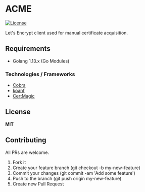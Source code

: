 # ACME

[![License](https://img.shields.io/github/license/mdouchement/acme.svg)](http://opensource.org/licenses/MIT)

Let's Encrypt client used for manual certificate acquisition.

## Requirements

- Golang 1.13.x (Go Modules)

### Technologies / Frameworks

- [Cobra](https://github.com/spf13/cobra)
- [koanf](https://github.com/knadh/koanf)
- [CertMagic](https://github.com/caddyserver/certmagic)


## License

**MIT**


## Contributing

All PRs are welcome.

1. Fork it
2. Create your feature branch (git checkout -b my-new-feature)
3. Commit your changes (git commit -am 'Add some feature')
5. Push to the branch (git push origin my-new-feature)
6. Create new Pull Request
